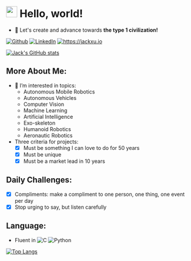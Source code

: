 <h1><img src="https://emojis.slackmojis.com/emojis/images/1531849430/4246/blob-sunglasses.gif?1531849430" width="30"/>   Hello, world!</h1>

- 👻 Let's create and advance towards **the type 1 civilization!**

<p><a href="https://github.com/JXproject" target="_blank"><img alt="Github" src="https://img.shields.io/badge/GitHub-%2312100E.svg?&style=for-the-badge&logo=Github&logoColor=white" /></a> <a href="https://www.linkedin.com/in/jack-xu-jxinbox/" target="_blank"><img alt="LinkedIn" src="https://img.shields.io/badge/linkedin-%230077B5.svg?&style=for-the-badge&logo=linkedin&logoColor=white" /></a> <a href="https://jackxu.io" target="_blank"><img alt="https://jackxu.io" src="https://img.shields.io/website?style=for-the-badge&url=https%3A%2F%2Fjackxu.io%2F%23page-about" /></a> </p>

[![Jack's GitHub stats](https://github-readme-stats.vercel.app/api?username=jxproject&show_icons=true&include_all_commits=true)](https://github.com/anuraghazra/github-readme-stats)

## More About Me:
- 🤔 I’m interested in topics: 
    - Autonomous Mobile Robotics
    - Autonomous Vehicles
    - Computer Vision
    - Machine Learning
    - Artificial Intelligence
    - Exo-skeleton
    - Humanoid Robotics
    - Aeronautic Robotics
- Three criteria for projects:
    - [x] Must be something I can love to do for 50 years
    - [x] Must be unique
    - [x] Must be a market lead in 10 years

## Daily Challenges:
- [x] Compliments: make a compliment to one person, one thing, one event per day
- [x] Stop urging to say, but listen carefully 

## Language:
- Fluent in ![C](https://shields.io/badge/-C-blue) ![Python](https://shields.io/badge/-Python-purple)

[![Top Langs](https://github-readme-stats.vercel.app/api/top-langs/?username=jxproject&layout=compact)](https://github.com/anuraghazra/github-readme-stats) 

